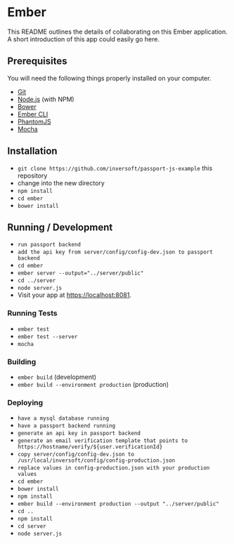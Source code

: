 # Ember

This README outlines the details of collaborating on this Ember application.
A short introduction of this app could easily go here.

## Prerequisites

You will need the following things properly installed on your computer.

* [Git](http://git-scm.com/)
* [Node.js](http://nodejs.org/) (with NPM)
* [Bower](http://bower.io/)
* [Ember CLI](http://ember-cli.com/)
* [PhantomJS](http://phantomjs.org/)
* [Mocha](http://mochajs.org/)

## Installation

* `git clone https://github.com/inversoft/passport-js-example` this repository
* change into the new directory
* `npm install`
* `cd ember`
* `bower install`

## Running / Development
* `run passport backend`
* `add the api key from server/config/config-dev.json to passport backend`
* `cd ember`
* `ember server --output="../server/public"`
* `cd ../server`
* `node server.js`
* Visit your app at [https://localhost:8081](https://localhost:8081).

### Running Tests

* `ember test`
* `ember test --server`
* `mocha`

### Building

* `ember build` (development)
* `ember build --environment production` (production)

### Deploying
* `have a mysql database running`
* `have a passport backend running`
* `generate an api key in passport backend`
* `generate an email verification template that points to https://hostname/verify/${user.verificationId}`
* `copy server/config/config-dev.json to /usr/local/inversoft/config/config-production.json`
* `replace values in config-production.json with your production values`
* `cd ember`
* `bower install`
* `npm install`
* `ember build --environment production --output "../server/public"`
* `cd ..`
* `npm install`
* `cd server`
* `node server.js`

